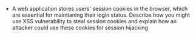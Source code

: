 
- A web application stores users' session cookies in the browser, which are essential for maintianing their login status. Describe how you might use XSS vulnerability to steal session cookies and explain how an attacker could use these cookies for session hijacking
